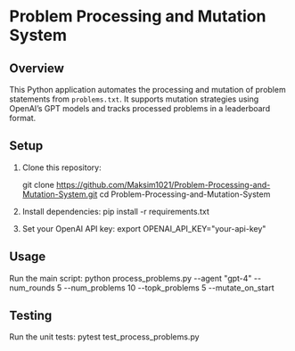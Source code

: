 # Problem Processing and Mutation System

## Overview
This Python application automates the processing and mutation of problem statements from `problems.txt`. It supports mutation strategies using OpenAI’s GPT models and tracks processed problems in a leaderboard format.

## Setup

1. Clone this repository:

   git clone https://github.com/Maksim1021/Problem-Processing-and-Mutation-System.git
   cd Problem-Processing-and-Mutation-System

2. Install dependencies:
   pip install -r requirements.txt

3. Set your OpenAI API key:
   export OPENAI_API_KEY="your-api-key"

## Usage
Run the main script:
   python process_problems.py --agent "gpt-4" --num_rounds 5 --num_problems 10 --topk_problems 5 --mutate_on_start

## Testing
Run the unit tests:
   pytest test_process_problems.py
